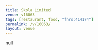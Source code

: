 ```yaml
---
title: Skola Limited
venue: v16063
tags: [restaurant, food, "fhrs:414174"]
permalink: /v/16063/
layout: venue
---
```

null